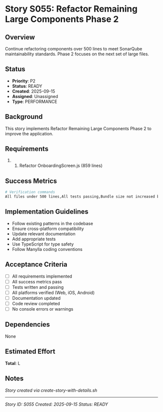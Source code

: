 # Story S055: Refactor Remaining Large Components Phase 2

## Overview
Continue refactoring components over 500 lines to meet SonarQube maintainability standards. Phase 2 focuses on the next set of large files.

## Status
- **Priority**: P2
- **Status**: READY
- **Created**: 2025-09-15
- **Assigned**: Unassigned
- **Type**: PERFORMANCE

## Background
This story implements Refactor Remaining Large Components Phase 2 to improve the application.

## Requirements
1. 1. Refactor OnboardingScreen.js (859 lines)

## Success Metrics
```bash
# Verification commands
All files under 500 lines,All tests passing,Bundle size not increased by more than 5%
```

## Implementation Guidelines
- Follow existing patterns in the codebase
- Ensure cross-platform compatibility  
- Update relevant documentation
- Add appropriate tests
- Use TypeScript for type safety
- Follow Manylla coding conventions

## Acceptance Criteria
- [ ] All requirements implemented
- [ ] All success metrics pass
- [ ] Tests written and passing
- [ ] All platforms verified (Web, iOS, Android)
- [ ] Documentation updated
- [ ] Code review completed
- [ ] No console errors or warnings

## Dependencies
None

## Estimated Effort
**Total**: L

## Notes
*Story created via create-story-with-details.sh*

---
*Story ID: S055*
*Created: 2025-09-15*
*Status: READY*

